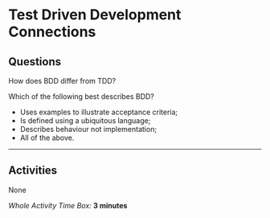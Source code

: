 # Test Driven Development Connections

## Questions

How does BDD differ from TDD?

Which of the following best describes BDD?

- Uses examples to illustrate acceptance criteria;
- Is defined using a ubiquitous language;
- Describes behaviour not implementation;
- All of the above.

---

## Activities

None

*Whole Activity Time Box:* **3 minutes**
